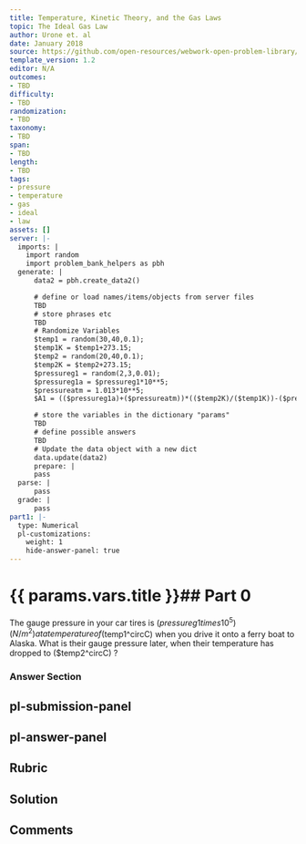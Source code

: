 ```yaml
---
title: Temperature, Kinetic Theory, and the Gas Laws
topic: The Ideal Gas Law
author: Urone et. al
date: January 2018
source: https://github.com/open-resources/webwork-open-problem-library/tree/master/Contrib/BrockPhysics/College_Physics_Urone/13.Temperature_Kinetic_Theory_and_the_Gas_Laws/The_Ideal_Gas_Law/NU_U17-13-03-001.pg
template_version: 1.2
editor: N/A
outcomes:
- TBD
difficulty:
- TBD
randomization:
- TBD
taxonomy:
- TBD
span:
- TBD
length:
- TBD
tags:
- pressure
- temperature
- gas
- ideal
- law
assets: []
server: |-
  imports: |
    import random
    import problem_bank_helpers as pbh
  generate: |
      data2 = pbh.create_data2()

      # define or load names/items/objects from server files
      TBD
      # store phrases etc
      TBD
      # Randomize Variables
      $temp1 = random(30,40,0.1);
      $temp1K = $temp1+273.15;
      $temp2 = random(20,40,0.1);
      $temp2K = $temp2+273.15;
      $pressureg1 = random(2,3,0.01);
      $pressureg1a = $pressureg1*10**5;
      $pressureatm = 1.013*10**5;
      $A1 = (($pressureg1a)+($pressureatm))*(($temp2K)/($temp1K))-($pressureatm);

      # store the variables in the dictionary "params"
      TBD
      # define possible answers
      TBD
      # Update the data object with a new dict
      data.update(data2)
      prepare: |
      pass
  parse: |
      pass
  grade: |
      pass
part1: |-
  type: Numerical
  pl-customizations:
    weight: 1
    hide-answer-panel: true
---
```


# {{ params.vars.title }}## Part 0 
The gauge pressure in your car tires is ($pressureg1 times 10^5) (N/m^2) at a temperature of ($temp1^circC)  when you drive it onto a ferry boat to Alaska. What is their gauge pressure later, when their temperature has dropped to ($temp2^circC) ? 


### Answer Section 


## pl-submission-panel 


## pl-answer-panel 


## Rubric 


## Solution 


## Comments 


